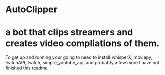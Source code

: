 # AutoClipper

# a bot that clips streamers and creates video compliations of them.

To get up and running your going to need to install whisperX, moviepy, twitchAPI, twitch, simple_youtube_api, and probably a few more I have not finished this readme
